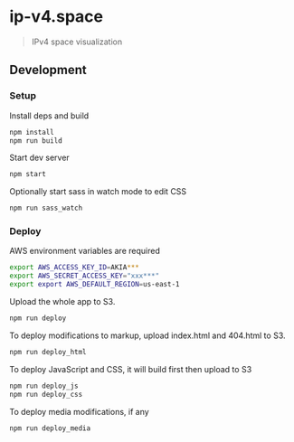# ip-v4.space

> IPv4 space visualization

## Development

### Setup

Install deps and build

```bash
npm install
npm run build
```

Start dev server

```bash
npm start
```

Optionally start sass in watch mode to edit CSS

```bash
npm run sass_watch
```

### Deploy

AWS environment variables are required

```bash
export AWS_ACCESS_KEY_ID=AKIA***
export AWS_SECRET_ACCESS_KEY="xxx***"
export export AWS_DEFAULT_REGION=us-east-1
```

Upload the whole app to S3.

```bash
npm run deploy
```

To deploy modifications to markup, upload index.html and 404.html to S3.

```bash
npm run deploy_html
```

To deploy JavaScript and CSS, it will build first then upload to S3

```bash
npm run deploy_js
npm run deploy_css
```

To deploy media modifications, if any

```bash
npm run deploy_media
```

